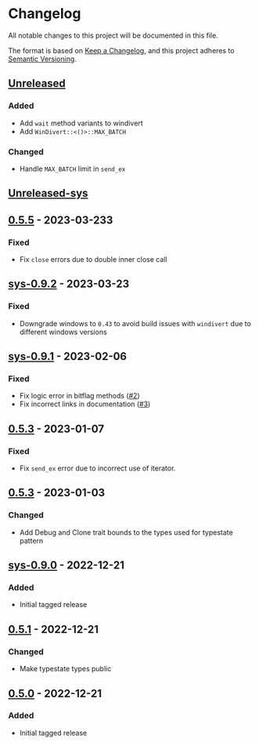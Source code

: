 # Changelog

All notable changes to this project will be documented in this file.

The format is based on [Keep a Changelog](https://keepachangelog.com/en/1.0.0/),
and this project adheres to
[Semantic Versioning](https://semver.org/spec/v2.0.0.html).

## [Unreleased]

### Added

- Add `wait` method variants to windivert
- Add `WinDivert::<()>::MAX_BATCH`

### Changed

- Handle `MAX_BATCH` limit in `send_ex`

## [Unreleased-sys]

## [0.5.5] - 2023-03-233

### Fixed

- Fix `close` errors due to double inner close call

## [sys-0.9.2] - 2023-03-23

### Fixed

- Downgrade windows to `0.43` to avoid build issues with `windivert` due to
  different windows versions

## [sys-0.9.1] - 2023-02-06

### Fixed

- Fix logic error in bitflag methods
  ([#2](https://github.com/Rubensei/windivert-rust/issues/2))
- Fix incorrect links in documentation
  ([#3](https://github.com/Rubensei/windivert-rust/issues/3))

## [0.5.3] - 2023-01-07

### Fixed

- Fix `send_ex` error due to incorrect use of iterator.

## [0.5.3] - 2023-01-03

### Changed

- Add Debug and Clone trait bounds to the types used for typestate pattern

## [sys-0.9.0] - 2022-12-21

### Added

- Initial tagged release

## [0.5.1] - 2022-12-21

### Changed

- Make typestate types public

## [0.5.0] - 2022-12-21

### Added

- Initial tagged release

[unreleased]: https://github.com/Rubensei/windivert-rust/compare/windivert-0.5.5...HEAD
[unreleased-sys]: https://github.com/Rubensei/windivert-rust/compare/windivert-sys-0.9.2...HEAD
[sys-0.9.2]: https://github.com/Rubensei/windivert-rust/compare/windivert-sys-0.9.1...windivert-sys-0.9.2
[0.5.5]: https://github.com/Rubensei/windivert-rust/compare/windivert-0.5.4...windivert-0.5.5
[sys-0.9.1]: https://github.com/Rubensei/windivert-rust/compare/windivert-sys-0.9.0...windivert-sys-0.9.1
[0.5.4]: https://github.com/Rubensei/windivert-rust/compare/windivert-0.5.3...windivert-0.5.4
[0.5.3]: https://github.com/Rubensei/windivert-rust/compare/windivert-0.5.1...windivert-0.5.3
[sys-0.9.0]: https://github.com/Rubensei/windivert-rust/releases/tag/windivert-sys-0.9.0
[0.5.1]: https://github.com/Rubensei/windivert-rust/compare/windivert-0.5.0...windivert-0.5.1
[0.5.0]: https://github.com/Rubensei/windivert-rust/releases/tag/windivert-0.5.0
